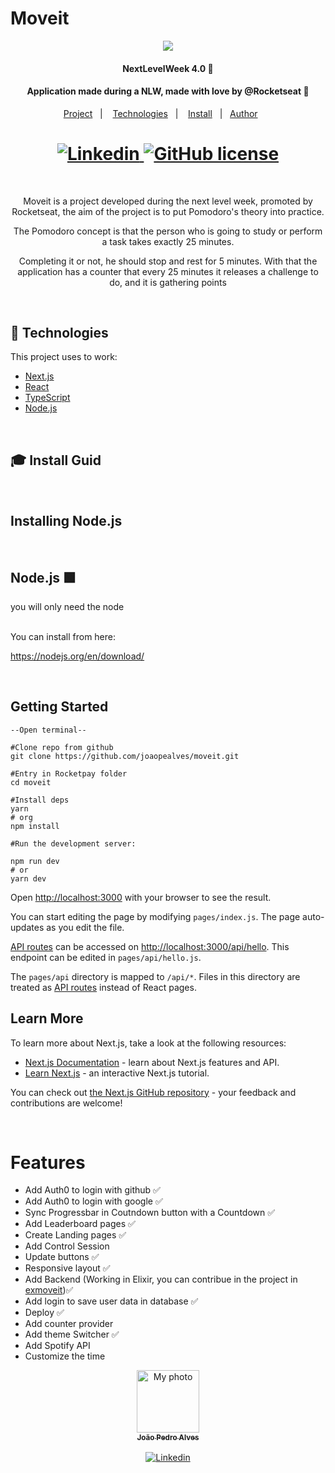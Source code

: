 # Moveit

<p align="center"><img src="https://raw.githubusercontent.com/guilhermecapitao/nlw04-moveit-web/206d2e078394ca207037c0a86a976a0c8a5e6257/.github/moveit.svg"/></p>
<h4 align="center">NextLevelWeek 4.0 🚀</h4>
<h4 align="center">Application made during a NLW, made with love by @Rocketseat 💜</h4>

<p align="center">
  <a href="#project">Project</a>&nbsp;&nbsp;&nbsp;|&nbsp;&nbsp;&nbsp;
  <a href="#techs">Technologies</a>&nbsp;&nbsp;&nbsp;|&nbsp;&nbsp;&nbsp;
  <a href="#install">Install</a>&nbsp;&nbsp;&nbsp;|&nbsp;&nbsp;
  <a href="#author">Author</a>&nbsp;&nbsp;&nbsp;&nbsp;&nbsp;&nbsp;
</p>

<h1 align="center">
  <a href="https://www.linkedin.com/in/joaopealves/">
    <img alt="Linkedin" src="https://img.shields.io/badge/LinkedIn-1781EB?style=for-the-badge&logo=linkedin&logoColor=fff&labelColor=1781EB)%5D">
  </a>
  <a href="./LICENSE">
    <img alt="GitHub license" src="https://img.shields.io/badge/License%20MIT-5eb85e?style=for-the-badge&logo=&logoColor=2ee62e&labelColor=1781EB)%5D">
  </a>
</h1>

<br>

<p align="center" id="project">
  Moveit is a project developed during the next level week, promoted by Rocketseat, the aim of the project is to put Pomodoro's theory into practice. 
  </p>
<p align="center" id="project">
  The Pomodoro concept is that the person who is going to study or perform a task takes exactly 25 minutes. 
  </p>
<p align="center" id="project">
  Completing it or not, he should stop and rest for 5 minutes.
  With that the application has a counter that every 25 minutes it releases a challenge to do, and it is gathering points
</p>

<br>

<h2 id="techs">
  🚀 Technologies
</h2>

This project uses to work:

- [Next.js](https://nextjs.org)
- [React](https://reactjs.org)
- [TypeScript](https://www.typescriptlang.org)
- [Node.js](https://nodejs.org/en/docs/)

<br>
<h2 id="install">
  🎓 Install Guid
</h2>
<br>

## Installing Node.js

<br>
<h2> Node.js 🟩</h2>

you will only need the node

</br>
You can install from here:

https://nodejs.org/en/download/

</br>

## Getting Started

    --Open terminal--

    #Clone repo from github
    git clone https://github.com/joaopealves/moveit.git

    #Entry in Rocketpay folder
    cd moveit

    #Install deps
    yarn
    # org
    npm install

    #Run the development server:

    npm run dev
    # or
    yarn dev

Open [http://localhost:3000](http://localhost:3000) with your browser to see the result.

You can start editing the page by modifying `pages/index.js`. The page auto-updates as you edit the file.

[API routes](https://nextjs.org/docs/api-routes/introduction) can be accessed on [http://localhost:3000/api/hello](http://localhost:3000/api/hello). This endpoint can be edited in `pages/api/hello.js`.

The `pages/api` directory is mapped to `/api/*`. Files in this directory are treated as [API routes](https://nextjs.org/docs/api-routes/introduction) instead of React pages.

## Learn More

To learn more about Next.js, take a look at the following resources:

- [Next.js Documentation](https://nextjs.org/docs) - learn about Next.js features and API.
- [Learn Next.js](https://nextjs.org/learn) - an interactive Next.js tutorial.

You can check out [the Next.js GitHub repository](https://github.com/vercel/next.js/) - your feedback and contributions are welcome!

</br>

# Features

- Add Auth0 to login with github ✅
- Add Auth0 to login with google ✅
- Sync Progressbar in Coutndown button with a Countdown ✅
- Add Leaderboard pages ✅
- Create Landing pages ✅
- Add Control Session
- Update buttons ✅
- Responsive layout ✅
- Add Backend (Working in Elixir, you can contribue in the project in <a href="https://github.com/joaopealves/exmoveit">exmoveit</a>)✅
- Add login to save user data in database ✅
- Deploy ✅
- Add counter provider
- Add theme Switcher ✅
- Add Spotify API
- Customize the time

<center>
<a href="https://github.com/joaopealves/">
  <img src="https://avatars.githubusercontent.com/u/56173070?s=400&u=8d90ad25957fec36b6d0726f2ed95c713de42103&v=4" width="100px;" alt="My photo"/>
  <br />
  <sub><b>João Pedro Alves</b></sub>
</a>

<br />
<br />

<a href="https://www.linkedin.com/in/joaopealves/">
  <img alt="Linkedin" src="https://img.shields.io/badge/Linkedin-1781EB?style=for-the-badge&logo=linkedin&logoColor=fff&labelColor=1781EB)%5D">
</a>
</center>
